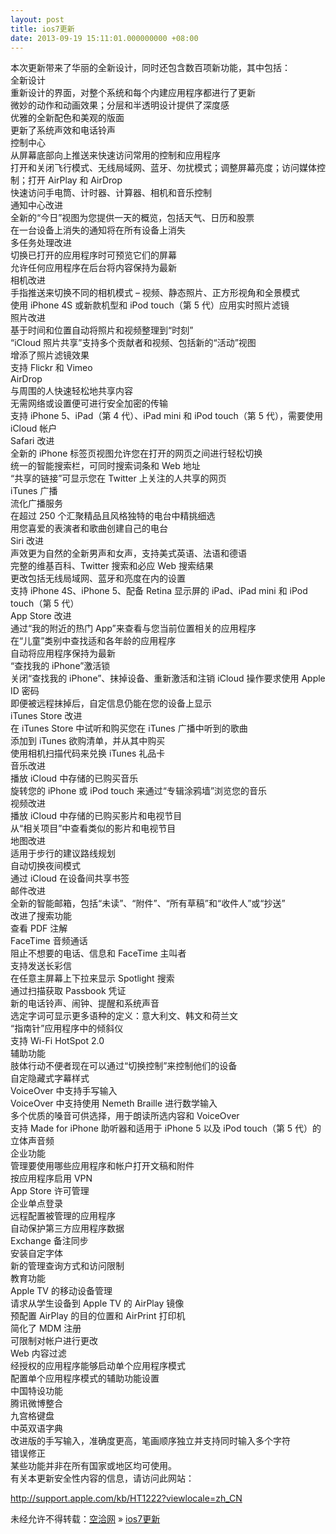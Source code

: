 ```yaml
---
layout: post
title: ios7更新
date: 2013-09-19 15:11:01.000000000 +08:00
---
```


本次更新带来了华丽的全新设计，同时还包含数百项新功能，其中包括：  
 全新设计  
 重新设计的界面，对整个系统和每个内建应用程序都进行了更新  
 微妙的动作和动画效果；分层和半透明设计提供了深度感  
 优雅的全新配色和美观的版面  
 更新了系统声效和电话铃声  
 控制中心  
 从屏幕底部向上推送来快速访问常用的控制和应用程序  
 打开和关闭飞行模式、无线局域网、蓝牙、勿扰模式；调整屏幕亮度；访问媒体控制；打开 AirPlay 和 AirDrop  
 快速访问手电筒、计时器、计算器、相机和音乐控制  
 通知中心改进  
 全新的“今日”视图为您提供一天的概览，包括天气、日历和股票  
 在一台设备上消失的通知将在所有设备上消失  
 多任务处理改进  
 切换已打开的应用程序时可预览它们的屏幕  
 允许任何应用程序在后台将内容保持为最新  
 相机改进  
 手指推送来切换不同的相机模式 – 视频、静态照片、正方形视角和全景模式  
 使用 iPhone 4S 或新款机型和 iPod touch（第 5 代）应用实时照片滤镜  
 照片改进  
 基于时间和位置自动将照片和视频整理到“时刻”  
 “iCloud 照片共享”支持多个贡献者和视频、包括新的“活动”视图  
 增添了照片滤镜效果  
 支持 Flickr 和 Vimeo  
 AirDrop  
 与周围的人快速轻松地共享内容  
 无需网络或设置便可进行安全加密的传输  
 支持 iPhone 5、iPad（第 4 代）、iPad mini 和 iPod touch（第 5 代），需要使用 iCloud 帐户  
 Safari 改进  
 全新的 iPhone 标签页视图允许您在打开的网页之间进行轻松切换  
 统一的智能搜索栏，可同时搜索词条和 Web 地址  
 “共享的链接”可显示您在 Twitter 上关注的人共享的网页  
 iTunes 广播  
 流化广播服务  
 在超过 250 个汇聚精品且风格独特的电台中精挑细选  
 用您喜爱的表演者和歌曲创建自己的电台  
 Siri 改进  
 声效更为自然的全新男声和女声，支持美式英语、法语和德语  
 完整的维基百科、Twitter 搜索和必应 Web 搜索结果  
 更改包括无线局域网、蓝牙和亮度在内的设置  
 支持 iPhone 4S、iPhone 5、配备 Retina 显示屏的 iPad、iPad mini 和 iPod touch（第 5 代）  
 App Store 改进  
 通过“我的附近的热门 App”来查看与您当前位置相关的应用程序  
 在“儿童”类别中查找适和各年龄的应用程序  
 自动将应用程序保持为最新  
 “查找我的 iPhone”激活锁  
 关闭“查找我的 iPhone”、抹掉设备、重新激活和注销 iCloud 操作要求使用 Apple ID 密码  
 即便被远程抹掉后，自定信息仍能在您的设备上显示  
 iTunes Store 改进  
 在 iTunes Store 中试听和购买您在 iTunes 广播中听到的歌曲  
 添加到 iTunes 欲购清单，并从其中购买  
 使用相机扫描代码来兑换 iTunes 礼品卡  
 音乐改进  
 播放 iCloud 中存储的已购买音乐  
 旋转您的 iPhone 或 iPod touch 来通过“专辑涂鸦墙”浏览您的音乐  
 视频改进  
 播放 iCloud 中存储的已购买影片和电视节目  
 从“相关项目”中查看类似的影片和电视节目  
 地图改进  
 适用于步行的建议路线规划  
 自动切换夜间模式  
 通过 iCloud 在设备间共享书签  
 邮件改进  
 全新的智能邮箱，包括“未读”、“附件”、“所有草稿”和“收件人”或“抄送”  
 改进了搜索功能  
 查看 PDF 注解  
 FaceTime 音频通话  
 阻止不想要的电话、信息和 FaceTime 主叫者  
 支持发送长彩信  
 在任意主屏幕上下拉来显示 Spotlight 搜索  
 通过扫描获取 Passbook 凭证  
 新的电话铃声、闹钟、提醒和系统声音  
 选定字词可显示更多语种的定义：意大利文、韩文和荷兰文  
 “指南针”应用程序中的倾斜仪  
 支持 Wi-Fi HotSpot 2.0  
 辅助功能  
 肢体行动不便者现在可以通过“切换控制”来控制他们的设备  
 自定隐藏式字幕样式  
 VoiceOver 中支持手写输入  
 VoiceOver 中支持使用 Nemeth Braille 进行数学输入  
 多个优质的嗓音可供选择，用于朗读所选内容和 VoiceOver  
 支持 Made for iPhone 助听器和适用于 iPhone 5 以及 iPod touch（第 5 代）的立体声音频  
 企业功能  
 管理要使用哪些应用程序和帐户打开文稿和附件  
 按应用程序启用 VPN  
 App Store 许可管理  
 企业单点登录  
 远程配置被管理的应用程序  
 自动保护第三方应用程序数据  
 Exchange 备注同步  
 安装自定字体  
 新的管理查询方式和访问限制  
 教育功能  
 Apple TV 的移动设备管理  
 请求从学生设备到 Apple TV 的 AirPlay 镜像  
 预配置 AirPlay 的目的位置和 AirPrint 打印机  
 简化了 MDM 注册  
 可限制对帐户进行更改  
 Web 内容过滤  
 经授权的应用程序能够启动单个应用程序模式  
 配置单个应用程序模式的辅助功能设置  
 中国特设功能  
 腾讯微博整合  
 九宫格键盘  
 中英双语字典  
 改进版的手写输入，准确度更高，笔画顺序独立并支持同时输入多个字符  
 错误修正  
 某些功能并非在所有国家或地区均可使用。  
 有关本更新安全性内容的信息，请访问此网站：

http://support.apple.com/kb/HT1222?viewlocale=zh_CN

未经允许不得转载：[空洽网](http://kongqia.com) » [ios7更新](http://kongqia.com/17876.html)


